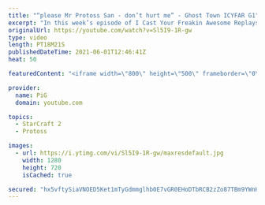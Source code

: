 ```yaml
---
title: "“please Mr Protoss San - don’t hurt me” - Ghost Town ICYFAR G1"
excerpt: "In this week’s episode of I Cast Your Freakin Awesome Replays (ICYFAR) players sent in their replays that had them destroy enemy units while leaving buildings mostly unharmed.  CURRENT ICYFAR CHALLENGE: “Snake” - Every building needs to touch another building (Creep Tumors count) Hatches/CCs/Nexus can"
originalUrl: https://youtube.com/watch?v=Sl5I9-1R-gw
type: video
length: PT18M21S
publishedDateTime: 2021-06-01T12:46:41Z
heat: 50

featuredContent: "<iframe width=\"800\" height=\"500\" frameborder=\"0\" src=\"https://www.youtube.com/embed/Sl5I9-1R-gw\" allow=\"accelerometer; autoplay; encrypted-media; gyroscope; picture-in-picture\" allowfullscreen></iframe>"

provider:
  name: PiG
  domain: youtube.com

topics:
  - StarCraft 2
  - Protoss

images:
  - url: https://i.ytimg.com/vi/Sl5I9-1R-gw/maxresdefault.jpg
    width: 1280
    height: 720
    isCached: true

secured: "hx5vftySiaVNOED5Ket1mTyGdmmglhb0E7vGR0EHoDTbRCB2zZo87TBm9YWnHiXQcsXChBkGHoguU06kcNu3Klpas8wAioV+amaMneCYPA36y0o977ES/yCghI/Fc2TApLUAMbE47dtYSeWMNsrbdJDtsccQSoup6suc5nOkvQHmxCcW3ijLAjwRiAps+TngSJHto+y/TGTwGnTn8/grUFtsiUhAKmt7Cf3UhOd24DQZWpcm5xs/7/jg0YADiBNCCeu9yGln53v+hFBQkMDcLmYyBsf5TId/bXl0gVGa58aj1DvsFQLjM6NqUVaTvMKQuS5iElO98zSRZjFz3MJdyBwN7R03vWq9vZl9zDQ7YcZ8W9mCJ0+RdetR77lGc1+TgNJTaCdwSVYG6B+lpR2ljTMavR7E0TuGIHOjLz/dkv0=;gWzepHR9EWFQW6sfVr4tqg=="
---
```


